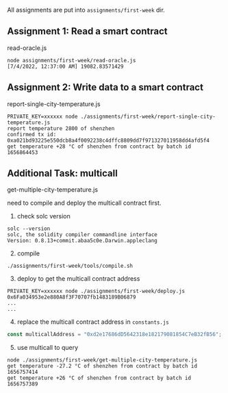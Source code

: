 All assignments are put into `assignments/first-week` dir.

## Assignment 1: Read a smart contract

read-oracle.js

```shell
node assignments/first-week/read-oracle.js
[7/4/2022, 12:37:00 AM] 19082.83571429
```

## Assignment 2: Write data to a smart contract

report-single-city-temperature.js

```shell
PRIVATE_KEY=xxxxxx node ./assignments/first-week/report-single-city-temperature.js
report temperature 2800 of shenzhen
confirmed tx id: 0xa021bd93225e550dcb8a4f0092238c4dffc8809dd7f971327011958dd4afd5f4
get temperature +28 °C of shenzhen from contract by batch id 1656864453
```

## Additional Task: multicall

get-multiple-city-temperature.js

need to compile and deploy the multicall contract first.

1. check solc version

```shell
solc --version
solc, the solidity compiler commandline interface
Version: 0.8.13+commit.abaa5c0e.Darwin.appleclang
```

2. compile

```shell
./assignments/first-week/tools/compile.sh
```

3. deploy to get the multicall contract address

```shell
PRIVATE_KEY=xxxxxx node ./assignments/first-week/deploy.js
0x6Fa034953e2e880A8f3F70707fb1483189B06879
...
...
```

4. replace the multicall contract address in `constants.js`

```javascript
const multicallAddress = "0xd2e17686dD5642318e182179081854C7eB32fB56";
```

5. use multicall to query

```shell
node ./assignments/first-week/get-multiple-city-temperature.js
get temperature -27.2 °C of shenzhen from contract by batch id 1656757414
get temperature +26 °C of shenzhen from contract by batch id 1656757389
```
